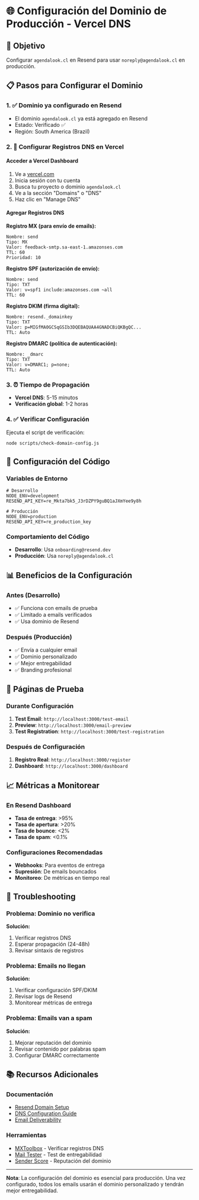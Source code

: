 # 🌐 Configuración del Dominio de Producción - Vercel DNS

## 🎯 Objetivo
Configurar `agendalook.cl` en Resend para usar `noreply@agendalook.cl` en producción.

## 📋 Pasos para Configurar el Dominio

### 1. ✅ Dominio ya configurado en Resend
- El dominio `agendalook.cl` ya está agregado en Resend
- Estado: Verificado ✅
- Región: South America (Brazil)

### 2. 🔧 Configurar Registros DNS en Vercel

#### Acceder a Vercel Dashboard
1. Ve a [vercel.com](https://vercel.com)
2. Inicia sesión con tu cuenta
3. Busca tu proyecto o dominio `agendalook.cl`
4. Ve a la sección "Domains" o "DNS"
5. Haz clic en "Manage DNS"

#### Agregar Registros DNS

**Registro MX (para envío de emails):**
```
Nombre: send
Tipo: MX
Valor: feedback-smtp.sa-east-1.amazonses.com
TTL: 60
Prioridad: 10
```

**Registro SPF (autorización de envío):**
```
Nombre: send
Tipo: TXT
Valor: v=spf1 include:amazonses.com ~all
TTL: 60
```

**Registro DKIM (firma digital):**
```
Nombre: resend._domainkey
Tipo: TXT
Valor: p=MIGfMA0GCSqGSIb3DQEBAQUAA4GNADCBiQKBgQC...
TTL: Auto
```

**Registro DMARC (política de autenticación):**
```
Nombre: _dmarc
Tipo: TXT
Valor: v=DMARC1; p=none;
TTL: Auto
```

### 3. ⏰ Tiempo de Propagación
- **Vercel DNS**: 5-15 minutos
- **Verificación global**: 1-2 horas

### 4. ✅ Verificar Configuración
Ejecuta el script de verificación:
```bash
node scripts/check-domain-config.js
```

## 🔧 Configuración del Código

### Variables de Entorno
```env
# Desarrollo
NODE_ENV=development
RESEND_API_KEY=re_Mkta7bk5_J3rDZPY9guBQ1aJXmYee9y8h

# Producción
NODE_ENV=production
RESEND_API_KEY=re_production_key
```

### Comportamiento del Código
- **Desarrollo**: Usa `onboarding@resend.dev`
- **Producción**: Usa `noreply@agendalook.cl`

## 📊 Beneficios de la Configuración

### Antes (Desarrollo)
- ✅ Funciona con emails de prueba
- ✅ Limitado a emails verificados
- ✅ Usa dominio de Resend

### Después (Producción)
- ✅ Envía a cualquier email
- ✅ Dominio personalizado
- ✅ Mejor entregabilidad
- ✅ Branding profesional

## 🧪 Páginas de Prueba

### Durante Configuración
1. **Test Email**: `http://localhost:3000/test-email`
2. **Preview**: `http://localhost:3000/email-preview`
3. **Test Registration**: `http://localhost:3000/test-registration`

### Después de Configuración
1. **Registro Real**: `http://localhost:3000/register`
2. **Dashboard**: `http://localhost:3000/dashboard`

## 📈 Métricas a Monitorear

### En Resend Dashboard
- **Tasa de entrega**: >95%
- **Tasa de apertura**: >20%
- **Tasa de bounce**: <2%
- **Tasa de spam**: <0.1%

### Configuraciones Recomendadas
- **Webhooks**: Para eventos de entrega
- **Supresión**: De emails bouncados
- **Monitoreo**: De métricas en tiempo real

## 🚨 Troubleshooting

### Problema: Dominio no verifica
**Solución:**
1. Verificar registros DNS
2. Esperar propagación (24-48h)
3. Revisar sintaxis de registros

### Problema: Emails no llegan
**Solución:**
1. Verificar configuración SPF/DKIM
2. Revisar logs de Resend
3. Monitorear métricas de entrega

### Problema: Emails van a spam
**Solución:**
1. Mejorar reputación del dominio
2. Revisar contenido por palabras spam
3. Configurar DMARC correctamente

## 📚 Recursos Adicionales

### Documentación
- [Resend Domain Setup](https://resend.com/docs/domains)
- [DNS Configuration Guide](https://resend.com/docs/dns)
- [Email Deliverability](https://resend.com/docs/deliverability)

### Herramientas
- [MXToolbox](https://mxtoolbox.com) - Verificar registros DNS
- [Mail Tester](https://mail-tester.com) - Test de entregabilidad
- [Sender Score](https://senderscore.org) - Reputación del dominio

---

**Nota**: La configuración del dominio es esencial para producción. Una vez configurado, todos los emails usarán el dominio personalizado y tendrán mejor entregabilidad. 